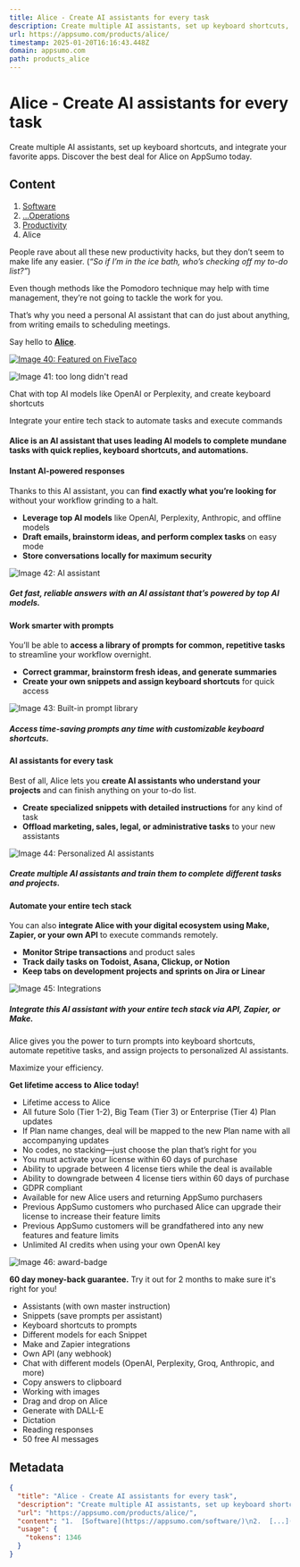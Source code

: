 ```yaml
---
title: Alice - Create AI assistants for every task
description: Create multiple AI assistants, set up keyboard shortcuts, and integrate your favorite apps. Discover the best deal for Alice on AppSumo today.
url: https://appsumo.com/products/alice/
timestamp: 2025-01-20T16:16:43.448Z
domain: appsumo.com
path: products_alice
---
```


# Alice - Create AI assistants for every task


Create multiple AI assistants, set up keyboard shortcuts, and integrate your favorite apps. Discover the best deal for Alice on AppSumo today.


## Content

1.  [Software](https://appsumo.com/software/)
2.  [...](https://appsumo.com/software/operations/)[Operations](https://appsumo.com/software/operations/)
3.  [Productivity](https://appsumo.com/software/operations/productivity/)
4.  Alice

People rave about all these new productivity hacks, but they don’t seem to make life any easier. (_“So if I’m in the ice bath, who’s checking off my to-do list?”_)

Even though methods like the Pomodoro technique may help with time management, they’re not going to tackle the work for you.

That’s why you need a personal AI assistant that can do just about anything, from writing emails to scheduling meetings.

Say hello to [**Alice**](https://www.heyalice.app/).

[![Image 40: Featured on FiveTaco](https://cdn.fivetaco.com/media/badges/alice_light.png)](https://fivetaco.com/products/alice?utm_source=partner_site&utm_medium=badge&utm_campaign=alice&utm_content=system_badge)

![Image 41: too long didn't read](https://appsumo2next-cdn.appsumo.com/_next/static/media/question-mark.88093265.svg)

Chat with top AI models like OpenAI or Perplexity, and create keyboard shortcuts

Integrate your entire tech stack to automate tasks and execute commands

#### **Alice is an AI assistant that uses leading AI models to complete mundane tasks with quick replies, keyboard shortcuts, and automations.**

#### **Instant AI-powered responses**

Thanks to this AI assistant, you can **find exactly what you’re looking for** without your workflow grinding to a halt.

*   **Leverage top AI models** like OpenAI, Perplexity, Anthropic, and offline models
*   **Draft emails, brainstorm ideas, and perform complex tasks** on easy mode
*   **Store conversations locally for maximum security**

![Image 42: AI assistant](https://appsumo2-cdn.appsumo.com/media/stories/images/alice-1_uuid_3b073fc7-467b-4816-83ec-eddb6bc2e776.jpg?optimizer=gif)

##### _Get fast, reliable answers with an AI assistant that’s powered by top AI models._

#### **Work smarter with prompts**

You’ll be able to **access a library of prompts for common, repetitive tasks** to streamline your workflow overnight.

*   **Correct grammar, brainstorm fresh ideas, and generate summaries**
*   **Create your own snippets and assign keyboard shortcuts** for quick access

![Image 43: Built-in prompt library](https://appsumo2-cdn.appsumo.com/media/stories/images/alice-2_uuid_79bd8815-9dfc-47db-b613-eae371d9f267.jpg?optimizer=gif)

##### _Access time-saving prompts any time with customizable keyboard shortcuts._

#### **AI assistants for every task**

Best of all, Alice lets you **create AI assistants who understand your projects** and can finish anything on your to-do list.

*   **Create specialized snippets with detailed instructions** for any kind of task
*   **Offload marketing, sales, legal, or administrative tasks** to your new assistants

![Image 44: Personalized AI assistants](https://appsumo2-cdn.appsumo.com/media/stories/images/alice-3_uuid_a00894d9-4cb4-4cd8-8f99-abad5f6fa2b0.jpg?optimizer=gif)

##### _Create multiple AI assistants and train them to complete different tasks and projects._

#### **Automate your entire tech stack**

You can also **integrate Alice with your digital ecosystem using Make, Zapier, or your own API** to execute commands remotely.

*   **Monitor Stripe transactions** and product sales
*   **Track daily tasks on Todoist, Asana, Clickup, or Notion**
*   **Keep tabs on development projects and sprints on Jira or Linear**

![Image 45: Integrations](https://appsumo2-cdn.appsumo.com/media/stories/images/alice-4_uuid_99af4f49-f754-45e6-b430-8935adda02db.jpg?optimizer=gif)

##### _Integrate this AI assistant with your entire tech stack via API, Zapier, or Make._

Alice gives you the power to turn prompts into keyboard shortcuts, automate repetitive tasks, and assign projects to personalized AI assistants.

Maximize your efficiency.

**Get lifetime access to Alice today!**

*   Lifetime access to Alice
*   All future Solo (Tier 1-2), Big Team (Tier 3) or Enterprise (Tier 4) Plan updates
*   If Plan name changes, deal will be mapped to the new Plan name with all accompanying updates
*   No codes, no stacking—just choose the plan that’s right for you
*   You must activate your license within 60 days of purchase
*   Ability to upgrade between 4 license tiers while the deal is available
*   Ability to downgrade between 4 license tiers within 60 days of purchase
*   GDPR compliant
*   Available for new Alice users and returning AppSumo purchasers
*   Previous AppSumo customers who purchased Alice can upgrade their license to increase their feature limits
*   Previous AppSumo customers will be grandfathered into any new features and feature limits
*   Unlimited AI credits when using your own OpenAI key

![Image 46: award-badge](https://appsumo2next-cdn.appsumo.com/_next/static/media/award-badge.8c6d4589.svg)

**60 day money-back guarantee.** Try it out for 2 months to make sure it's right for you!

*   Assistants (with own master instruction)
*   Snippets (save prompts per assistant)
*   Keyboard shortcuts to prompts
*   Different models for each Snippet
*   Make and Zapier integrations
*   Own API (any webhook)
*   Chat with different models (OpenAI, Perplexity, Groq, Anthropic, and more)
*   Copy answers to clipboard
*   Working with images
*   Drag and drop on Alice
*   Generate with DALL-E
*   Dictation
*   Reading responses
*   50 free AI messages

## Metadata

```json
{
  "title": "Alice - Create AI assistants for every task",
  "description": "Create multiple AI assistants, set up keyboard shortcuts, and integrate your favorite apps. Discover the best deal for Alice on AppSumo today.",
  "url": "https://appsumo.com/products/alice/",
  "content": "1.  [Software](https://appsumo.com/software/)\n2.  [...](https://appsumo.com/software/operations/)[Operations](https://appsumo.com/software/operations/)\n3.  [Productivity](https://appsumo.com/software/operations/productivity/)\n4.  Alice\n\nPeople rave about all these new productivity hacks, but they don’t seem to make life any easier. (_“So if I’m in the ice bath, who’s checking off my to-do list?”_)\n\nEven though methods like the Pomodoro technique may help with time management, they’re not going to tackle the work for you.\n\nThat’s why you need a personal AI assistant that can do just about anything, from writing emails to scheduling meetings.\n\nSay hello to [**Alice**](https://www.heyalice.app/).\n\n[![Image 40: Featured on FiveTaco](https://cdn.fivetaco.com/media/badges/alice_light.png)](https://fivetaco.com/products/alice?utm_source=partner_site&utm_medium=badge&utm_campaign=alice&utm_content=system_badge)\n\n![Image 41: too long didn't read](https://appsumo2next-cdn.appsumo.com/_next/static/media/question-mark.88093265.svg)\n\nChat with top AI models like OpenAI or Perplexity, and create keyboard shortcuts\n\nIntegrate your entire tech stack to automate tasks and execute commands\n\n#### **Alice is an AI assistant that uses leading AI models to complete mundane tasks with quick replies, keyboard shortcuts, and automations.**\n\n#### **Instant AI-powered responses**\n\nThanks to this AI assistant, you can **find exactly what you’re looking for** without your workflow grinding to a halt.\n\n*   **Leverage top AI models** like OpenAI, Perplexity, Anthropic, and offline models\n*   **Draft emails, brainstorm ideas, and perform complex tasks** on easy mode\n*   **Store conversations locally for maximum security**\n\n![Image 42: AI assistant](https://appsumo2-cdn.appsumo.com/media/stories/images/alice-1_uuid_3b073fc7-467b-4816-83ec-eddb6bc2e776.jpg?optimizer=gif)\n\n##### _Get fast, reliable answers with an AI assistant that’s powered by top AI models._\n\n#### **Work smarter with prompts**\n\nYou’ll be able to **access a library of prompts for common, repetitive tasks** to streamline your workflow overnight.\n\n*   **Correct grammar, brainstorm fresh ideas, and generate summaries**\n*   **Create your own snippets and assign keyboard shortcuts** for quick access\n\n![Image 43: Built-in prompt library](https://appsumo2-cdn.appsumo.com/media/stories/images/alice-2_uuid_79bd8815-9dfc-47db-b613-eae371d9f267.jpg?optimizer=gif)\n\n##### _Access time-saving prompts any time with customizable keyboard shortcuts._\n\n#### **AI assistants for every task**\n\nBest of all, Alice lets you **create AI assistants who understand your projects** and can finish anything on your to-do list.\n\n*   **Create specialized snippets with detailed instructions** for any kind of task\n*   **Offload marketing, sales, legal, or administrative tasks** to your new assistants\n\n![Image 44: Personalized AI assistants](https://appsumo2-cdn.appsumo.com/media/stories/images/alice-3_uuid_a00894d9-4cb4-4cd8-8f99-abad5f6fa2b0.jpg?optimizer=gif)\n\n##### _Create multiple AI assistants and train them to complete different tasks and projects._\n\n#### **Automate your entire tech stack**\n\nYou can also **integrate Alice with your digital ecosystem using Make, Zapier, or your own API** to execute commands remotely.\n\n*   **Monitor Stripe transactions** and product sales\n*   **Track daily tasks on Todoist, Asana, Clickup, or Notion**\n*   **Keep tabs on development projects and sprints on Jira or Linear**\n\n![Image 45: Integrations](https://appsumo2-cdn.appsumo.com/media/stories/images/alice-4_uuid_99af4f49-f754-45e6-b430-8935adda02db.jpg?optimizer=gif)\n\n##### _Integrate this AI assistant with your entire tech stack via API, Zapier, or Make._\n\nAlice gives you the power to turn prompts into keyboard shortcuts, automate repetitive tasks, and assign projects to personalized AI assistants.\n\nMaximize your efficiency.\n\n**Get lifetime access to Alice today!**\n\n*   Lifetime access to Alice\n*   All future Solo (Tier 1-2), Big Team (Tier 3) or Enterprise (Tier 4) Plan updates\n*   If Plan name changes, deal will be mapped to the new Plan name with all accompanying updates\n*   No codes, no stacking—just choose the plan that’s right for you\n*   You must activate your license within 60 days of purchase\n*   Ability to upgrade between 4 license tiers while the deal is available\n*   Ability to downgrade between 4 license tiers within 60 days of purchase\n*   GDPR compliant\n*   Available for new Alice users and returning AppSumo purchasers\n*   Previous AppSumo customers who purchased Alice can upgrade their license to increase their feature limits\n*   Previous AppSumo customers will be grandfathered into any new features and feature limits\n*   Unlimited AI credits when using your own OpenAI key\n\n![Image 46: award-badge](https://appsumo2next-cdn.appsumo.com/_next/static/media/award-badge.8c6d4589.svg)\n\n**60 day money-back guarantee.** Try it out for 2 months to make sure it's right for you!\n\n*   Assistants (with own master instruction)\n*   Snippets (save prompts per assistant)\n*   Keyboard shortcuts to prompts\n*   Different models for each Snippet\n*   Make and Zapier integrations\n*   Own API (any webhook)\n*   Chat with different models (OpenAI, Perplexity, Groq, Anthropic, and more)\n*   Copy answers to clipboard\n*   Working with images\n*   Drag and drop on Alice\n*   Generate with DALL-E\n*   Dictation\n*   Reading responses\n*   50 free AI messages",
  "usage": {
    "tokens": 1346
  }
}
```
